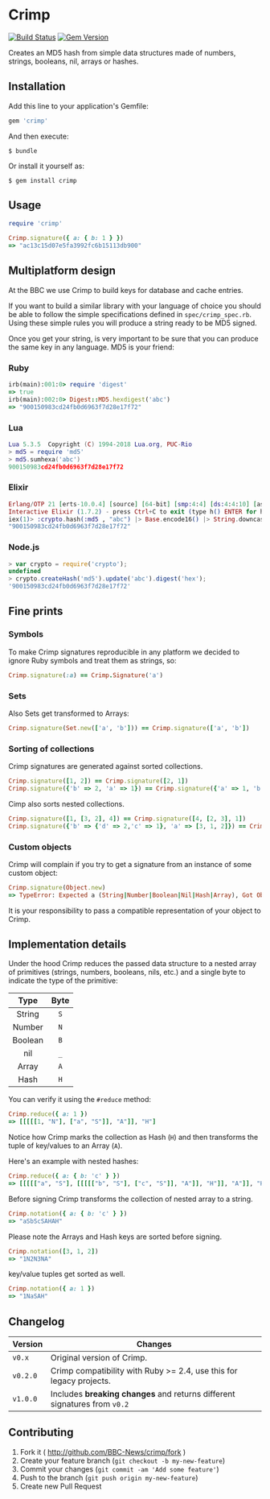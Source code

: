 # Crimp

[![Build Status](https://travis-ci.org/BBC-News/crimp.png?branch=master)](https://travis-ci.org/BBC-News/crimp)
[![Gem Version](https://badge.fury.io/rb/crimp.png)](http://badge.fury.io/rb/crimp)

Creates an MD5 hash from simple data structures made of numbers, strings, booleans, nil, arrays or hashes.

## Installation

Add this line to your application's Gemfile:

```ruby
gem 'crimp'

```

And then execute:

```shell
$ bundle

```

Or install it yourself as:

```shell
$ gem install crimp
```

## Usage

```ruby
require 'crimp'

Crimp.signature({ a: { b: 1 } })
=> "ac13c15d07e5fa3992fc6b15113db900"
```

## Multiplatform design

At the BBC we use Crimp to build keys for database and cache entries.

If you want to build a similar library with your language of choice you should be able to follow the simple specifications defined in `spec/crimp_spec.rb`. Using these simple rules you will produce a string ready to be MD5 signed.

Once you get your string, is very important to be sure that you can produce the same key in any language. MD5 is your friend:

### Ruby

```ruby
irb(main):001:0> require 'digest'
=> true
irb(main):002:0> Digest::MD5.hexdigest('abc')
=> "900150983cd24fb0d6963f7d28e17f72"
```

### Lua

```lua
Lua 5.3.5  Copyright (C) 1994-2018 Lua.org, PUC-Rio
> md5 = require 'md5'
> md5.sumhexa('abc')
900150983cd24fb0d6963f7d28e17f72
```

### Elixir

``` elixir
Erlang/OTP 21 [erts-10.0.4] [source] [64-bit] [smp:4:4] [ds:4:4:10] [async-threads:1] [hipe] [dtrace]
Interactive Elixir (1.7.2) - press Ctrl+C to exit (type h() ENTER for help)
iex(1)> :crypto.hash(:md5 , "abc") |> Base.encode16() |> String.downcase
"900150983cd24fb0d6963f7d28e17f72"
```

### Node.js

``` javascript
> var crypto = require('crypto');
undefined
> crypto.createHash('md5').update('abc').digest('hex');
'900150983cd24fb0d6963f7d28e17f72'
```

## Fine prints

### Symbols

To make Crimp signatures reproducible in any platform we decided to ignore Ruby symbols and treat them as strings, so:

``` ruby
Crimp.signature(:a) == Crimp.Signature('a')
```

### Sets

Also Sets get transformed to Arrays:

``` ruby
Crimp.signature(Set.new(['a', 'b'])) == Crimp.signature(['a', 'b'])
```

### Sorting of collections

Crimp signatures are generated against sorted collections.

```ruby
Crimp.signature([1, 2]) == Crimp.signature([2, 1])
Crimp.signature({'b' => 2, 'a' => 1}) == Crimp.signature({'a' => 1, 'b' => 2})
```

Cimp also sorts nested collections.

```ruby
Crimp.signature([1, [3, 2], 4]) == Crimp.signature([4, [2, 3], 1])
Crimp.signature({'b' => {'d' => 2,'c' => 1}, 'a' => [3, 1, 2]}) == Crimp.signature({'a' => [1, 2, 3], 'b' => { 'c' => 1, 'd' => 2 }})
```

### Custom objects

Crimp will complain if you try to get a signature from an instance of some custom object:

``` ruby
Crimp.signature(Object.new)
=> TypeError: Expected a (String|Number|Boolean|Nil|Hash|Array), Got Object
```
It is your responsibility to pass a compatible representation of your object to Crimp.

## Implementation details

Under the hood Crimp reduces the passed data structure to a nested array of primitives (strings, numbers, booleans, nils, etc.) and a single byte to indicate the type of the primitive:

|  Type   | Byte |
|   :-:   |  :-: |
| String  |  `S` |
| Number  |  `N` |
| Boolean |  `B` |
| nil     |  `_` |
| Array   |  `A` |
| Hash    |  `H` |

You can verify it using the `#reduce` method:

``` ruby
Crimp.reduce({ a: 1 })
=> [[[[[1, "N"], ["a", "S"]], "A"]], "H"]
```
Notice how Crimp marks the collection as Hash (`H`) and then transforms the tuple of key/values to an Array (`A`).

Here's an example with nested hashes:

```ruby
Crimp.reduce({ a: { b: 'c' } })
=> [[[[["a", "S"], [[[[["b", "S"], ["c", "S"]], "A"]], "H"]], "A"]], "H"]
```

Before signing Crimp transforms the collection of nested array to a string.

```ruby
Crimp.notation({ a: { b: 'c' } })
=> "aSbScSAHAH"
```

Please note the Arrays and Hash keys are sorted before signing.

``` ruby
Crimp.notation([3, 1, 2])
=> "1N2N3NA"
```

key/value tuples get sorted as well.

``` ruby
Crimp.notation({ a: 1 })
=> "1NaSAH"
```

## Changelog

| Version | Changes                                                                    |
|---------|----------------------------------------------------------------------------|
|`v0.x`   | Original version of Crimp.                                                 |
|`v0.2.0` | Crimp compatibility with Ruby >= 2.4, use this for legacy projects.        |
|`v1.0.0` | Includes **breaking changes** and returns different signatures from `v0.2` |

## Contributing

1. Fork it ( http://github.com/BBC-News/crimp/fork )
2. Create your feature branch (`git checkout -b my-new-feature`)
3. Commit your changes (`git commit -am 'Add some feature'`)
4. Push to the branch (`git push origin my-new-feature`)
5. Create new Pull Request
